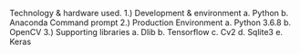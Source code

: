 Technology & hardware used.
1.)	Development & environment
a.	Python 
b.	Anaconda Command prompt
2.)	Production Environment
a.	Python 3.6.8
b.	OpenCV
3.)	Supporting libraries 
a.	Dlib
b.	Tensorflow
c.	Cv2
d.	Sqlite3
e.	Keras
